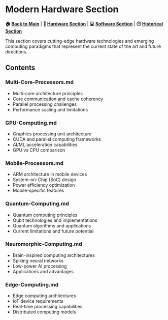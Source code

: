 # Modern Hardware Section

**🏠 [Back to Main](../../README.md)** | **🔧 [Hardware Section](../README.md)** | **💻 [Software Section](../../02-Software/)** | **🕒 [Historical Section](../../03-Historical/)**

This section covers cutting-edge hardware technologies and emerging computing paradigms that represent the current state of the art and future directions.

## Contents

### Multi-Core-Processors.md
- Multi-core architecture principles
- Core communication and cache coherency
- Parallel processing challenges
- Performance scaling and limitations

### GPU-Computing.md
- Graphics processing unit architecture
- CUDA and parallel computing frameworks
- AI/ML acceleration capabilities
- GPU vs CPU comparison

### Mobile-Processors.md
- ARM architecture in mobile devices
- System-on-Chip (SoC) design
- Power efficiency optimization
- Mobile-specific features

### Quantum-Computing.md
- Quantum computing principles
- Qubit technologies and implementations
- Quantum algorithms and applications
- Current limitations and future potential

### Neuromorphic-Computing.md
- Brain-inspired computing architectures
- Spiking neural networks
- Low-power AI processing
- Applications and advantages

### Edge-Computing.md
- Edge computing architectures
- IoT device requirements
- Real-time processing capabilities
- Distributed computing models
